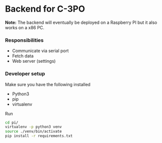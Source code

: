 # Backend for C-3PO
**Note:** The backend will eventually be deployed on a Raspberry PI but it also
works on a x86 PC.

### Responsibilities

* Communicate via serial port
* Fetch data
* Web server (settings)

### Developer setup

Make sure you have the following installed
* Python3
* pip
* virtualenv

Run
```bash
cd pi/
virtualenv -p python3 venv
source ./venv/bin/activate
pip install -r requirements.txt
```
